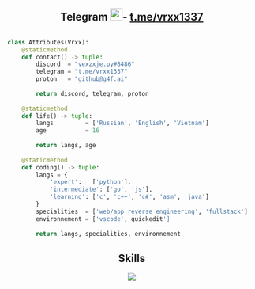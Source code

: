 <!-- Hi skid <3 -->
<h2 align="center">Telegram <img src="https://cdn3.emoji.gg/emojis/2586-purplecrown.gif" height="25px">-  <a href="https://t.me/vrxx1337">t.me/vrxx1337</a></h2>

<!-- <p align="center">
    <img alt="" src=https://img.shields.io/github/stars/vrxx1337?style=for-the-badge&?affiliations=OWNER%2CCOLLABORATOR />
    <img alt="" src=https://komarev.com/ghpvc/?username=vrxx1337&style=for-the-badge />
</p> -->

<p href="https://discord.gg/onlp" align="center">
    <img alt="" src=https://lanyard.cnrad.dev/api/840541540203626516/>
</p>

```python
class Attributes(Vrxx):
	@staticmethod
	def contact() -> tuple:
	    discord  = "vexzxje.py#8486"
	    telegram = "t.me/vrxx1337"
	    proton   = "github@g4f.ai"
	    
	    return discord, telegram, proton
	
	@staticmethod
	def life() -> tuple:
		langs         = ['Russian', 'English', 'Vietnam']
		age           = 16
		
		return langs, age
	
	@staticmethod
	def coding() -> tuple:
		langs = {
			'expert':   ['python'],
			'intermediate': ['go', 'js'],
			'learning': ['c', 'c++', 'c#', 'asm', 'java']
		}
		specialities  = ['web/app reverse engineering', 'fullstack']
		environnement = ['vscode', quickedit']
		
		return langs, specialities, environnement

```
<h2 align="center">Skills </h2>

<p align="center">
  <a href="https://skillicons.dev">
    <img src="https://skillicons.dev/icons?i=python,golang,vscode,androidstudio,c,cs,cpp,js,css,html" />
  </a>
</p>

<p href="https://discord.gg/onlp" align="center">
    <img alt="" src="https://github-readme-stats.vercel.app/api?username=vrxx1337&theme=midnight-purple&show_icons=true">
</p>


